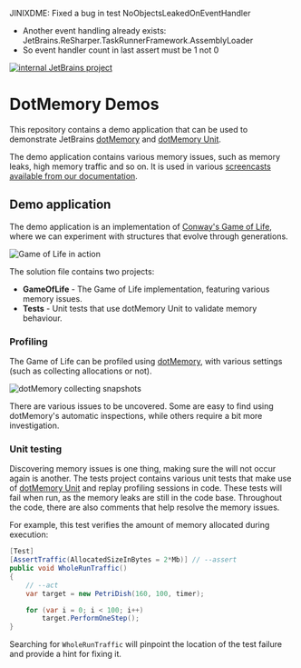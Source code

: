 JINIXDME: Fixed a bug in test NoObjectsLeakedOnEventHandler
- Another event handling already exists: JetBrains.ReSharper.TaskRunnerFramework.AssemblyLoader
- So event handler count in last assert must be 1 not 0   

[![internal JetBrains project](http://jb.gg/badges/internal-flat-square.svg)](https://confluence.jetbrains.com/display/ALL/JetBrains+on+GitHub)

# DotMemory Demos

This repository contains a demo application that can be used to demonstrate JetBrains [dotMemory](https://www.jetbrains.com/dotmemory) and [dotMemory Unit](https://www.jetbrains.com/dotmemory).

The demo application contains various memory issues, such as memory leaks, high memory traffic and so on. It is used in various [screencasts available from our documentation](https://www.jetbrains.com/dotmemory/documentation/).

## Demo application

The demo application is an implementation of [Conway's Game of Life](https://en.wikipedia.org/wiki/Conway%27s_Game_of_Life), where we can experiment with structures that evolve through generations.

![Game of Life in action](docs/images/game-of-life.png)

The solution file contains two projects:

* **GameOfLife** - The Game of Life implementation, featuring various memory issues.
* **Tests** - Unit tests that use dotMemory Unit to validate memory behaviour.

### Profiling

The Game of Life can be profiled using [dotMemory](https://www.jetbrains.com/dotmemory), with various settings (such as collecting allocations or not).

![dotMemory collecting snapshots](docs/images/dotmemory-screen.png)

There are various issues to be uncovered. Some are easy to find using dotMemory's automatic inspections, while others require a bit more investigation.

### Unit testing

Discovering memory issues is one thing, making sure the will not occur again is another. The tests project contains various unit tests that make use of [dotMemory Unit](https://www.jetbrains.com/dotmemory) and replay profiling sessions in code. These tests will fail when run, as the memory leaks are still in the code base. Throughout the code, there are also comments that help resolve the memory issues.

For example, this test verifies the amount of memory allocated during execution:

```csharp
[Test]
[AssertTraffic(AllocatedSizeInBytes = 2*Mb)] // --assert
public void WholeRunTraffic()
{
    // --act
    var target = new PetriDish(160, 100, timer);

    for (var i = 0; i < 100; i++)
        target.PerformOneStep();
}
```

Searching for `WholeRunTraffic` will pinpoint the location of the test failure and provide a hint for fixing it.
